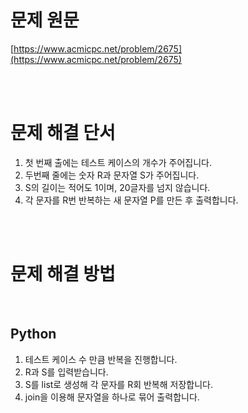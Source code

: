 # 문제 원문

[https://www.acmicpc.net/problem/2675](https://www.acmicpc.net/problem/2675)

<br><br>

# 문제 해결 단서

1. 첫 번째 출에는 테스트 케이스의 개수가 주어집니다.
2. 두번째 줄에는 숫자 R과 문자열 S가 주어집니다.
3. S의 길이는 적어도 1이며, 20글자를 넘지 않습니다.
4. 각 문자를 R번 반복하는 새 문자열 P를 만든 후 출력합니다.

<br><br>

# 문제 해결 방법

<br>

## Python

1. 테스트 케이스 수 만큼 반복을 진행합니다.
2. R과 S를 입력받습니다.
3. S를 list로 생성해 각 문자를 R회 반복해 저장합니다.
4. join을 이용해 문자열을 하나로 묶어 출력합니다.
